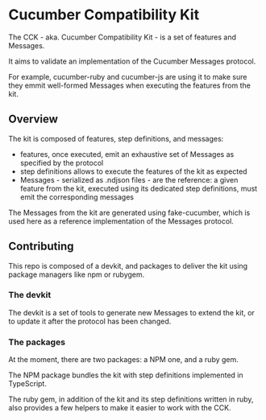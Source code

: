 # Cucumber Compatibility Kit

The CCK - aka. Cucumber Compatibility Kit - is a set of features and Messages.

It aims to validate an implementation of the Cucumber Messages protocol.

For example, cucumber-ruby and cucumber-js are using it to make sure they emmit well-formed Messages when executing the features from the kit.

## Overview

The kit is composed of features, step definitions, and messages:

- features, once executed, emit an exhaustive set of Messages as specified by the protocol
- step definitions allows to execute the features of the kit as expected
- Messages - serialized as .ndjson files - are the reference: a given feature from the kit, executed using its dedicated step definitions, must emit the corresponding messages

The Messages from the kit are generated using fake-cucumber, which is used here as a reference implementation of the Messages protocol.

## Contributing

This repo is composed of a devkit, and packages to deliver the kit using package managers like npm or rubygem.

### The devkit

The devkit is a set of tools to generate new Messages to extend the kit, or to update it after the protocol has been changed.

### The packages

At the moment, there are two packages: a NPM one, and a ruby gem.

The NPM package bundles the kit with step definitions implemented in TypeScript.

The ruby gem, in addition of the kit and its step definitions written in ruby, also provides a few helpers to make it easier to work with the CCK.
